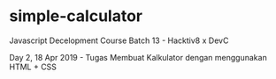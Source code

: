 # simple-calculator
Javascript Decelopment Course Batch 13 - Hacktiv8 x DevC

Day 2, 18 Apr 2019 - Tugas Membuat Kalkulator dengan menggunakan HTML + CSS 
